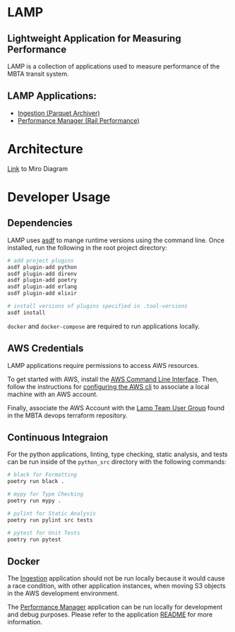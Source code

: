 # LAMP 

## Lightweight Application for Measuring Performance

LAMP is a collection of applications used to measure performance of the MBTA transit system.

## LAMP Applications:
* [Ingestion (Parquet Archiver)](python_src/src/lamp_py/ingestion/README.md)
* [Performance Manager (Rail Performance)](python_src/src/lamp_py/performance_manager/README.md)


# Architecture
[Link](https://miro.com/app/board/uXjVOzXKW9s=/?share_link_id=356679616715) to
Miro Diagram


# Developer Usage

## Dependencies

LAMP uses [asdf](https://asdf-vm.com/) to mange runtime versions using the
command line. Once installed, run the following in the root project directory:

```sh
# add project plugins
asdf plugin-add python
asdf plugin-add direnv
asdf plugin-add poetry
asdf plugin-add erlang
asdf plugin-add elixir

# install versions of plugins specified in .tool-versions
asdf install
```

`docker` and  `docker-compose` are required to run applications locally.


## AWS Credentials

LAMP applications require permissions to access AWS resources. 

To get started with AWS, install the
[AWS Command Line Interface](https://aws.amazon.com/cli/). Then, follow the instructions for 
[configuring the AWS cli](https://docs.aws.amazon.com/cli/latest/userguide/cli-configure-quickstart.html#cli-configure-quickstart-creds)
to associate a local machine with an AWS account. 

Finally, associate the AWS Account with the 
[Lamp Team User Group](https://github.com/mbta/devops/blob/627ab870f51b4bb9967f0f45efaee679e4a7d195/terraform/restricted/iam-user-groups.tf#L204-L213)
found in the MBTA devops terraform repository.

## Continuous Integraion

For the python applications, linting, type checking, static analysis, and tests can be run inside of the `python_src` directory with the following commands:

```sh
# black for Formatting
poetry run black .

# mypy for Type Checking
poetry run mypy .

# pylint for Static Analysis
poetry run pylint src tests

# pytest for Unit Tests
poetry run pytest
```

## Docker

The [Ingestion](python_src/src/lamp_py/ingestion/README.md) application should not be run locally because it would cause a race condition, with other application instances, when moving S3 objects in the AWS development environment.

The [Performance Manager](python_src/src/lamp_py/performance_manager/README.md) application can be run locally for development and debug purposes. Please refer to the application [README](python_src/src/lamp_py/performance_manager/README.md) for more information. 
